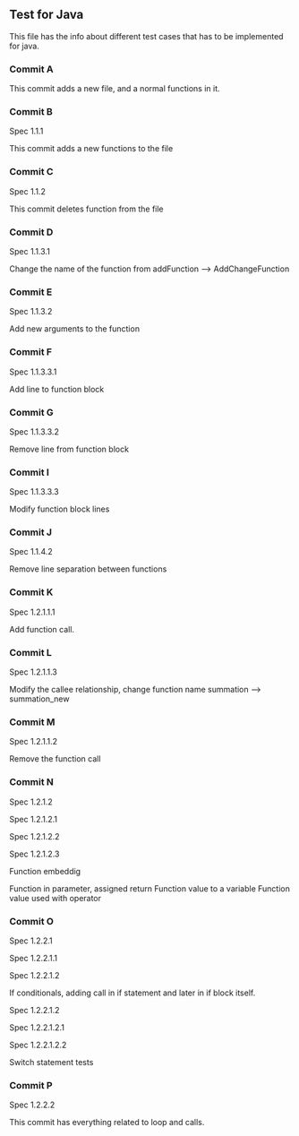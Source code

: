 ## Test for Java

This file has the info about different test cases
that has to be implemented for java.

### Commit A

This commit adds a new file, and a normal functions in it.

### Commit B

Spec 1.1.1

This commit adds a new functions to the file

### Commit C

Spec 1.1.2

This commit deletes function from the file

### Commit D

Spec 1.1.3.1

Change the name of the function from addFunction --> AddChangeFunction

### Commit E

Spec 1.1.3.2

Add new arguments to the function

### Commit F

Spec 1.1.3.3.1

Add line to function block

### Commit G

Spec 1.1.3.3.2

Remove line from function block

### Commit I

Spec 1.1.3.3.3

Modify function block lines

### Commit J

Spec 1.1.4.2

Remove line separation between functions

### Commit K

Spec 1.2.1.1.1

Add function call.

### Commit L

Spec 1.2.1.1.3

Modify the callee relationship,
change function name summation --> summation_new

### Commit M

Spec 1.2.1.1.2

Remove the function call

### Commit N

Spec 1.2.1.2

Spec 1.2.1.2.1

Spec 1.2.1.2.2

Spec 1.2.1.2.3

Function embeddig

Function in parameter, assigned return
Function value to a variable
Function value used with operator

### Commit O

Spec 1.2.2.1

Spec 1.2.2.1.1

Spec 1.2.2.1.2

If conditionals, adding call in
if statement and later in if block itself.


Spec 1.2.2.1.2

Spec 1.2.2.1.2.1

Spec 1.2.2.1.2.2

Switch statement tests

### Commit P

Spec 1.2.2.2

This commit has everything related to loop
and calls.